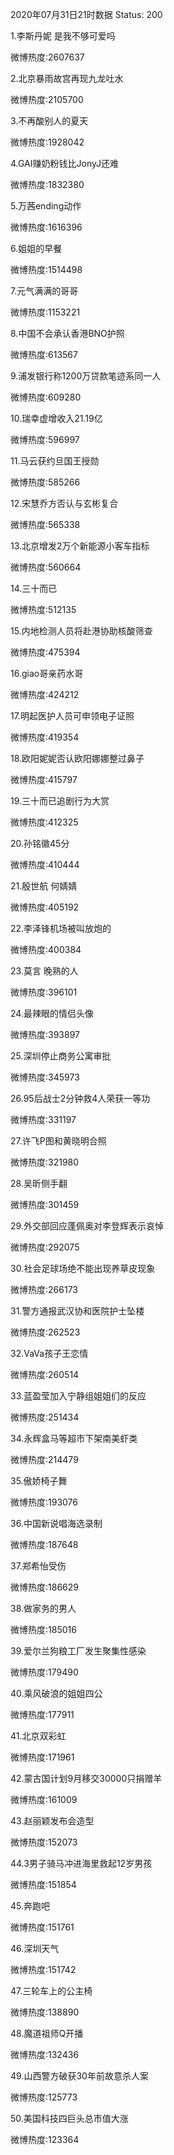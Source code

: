 2020年07月31日21时数据
Status: 200

1.李斯丹妮 是我不够可爱吗

微博热度:2607637

2.北京暴雨故宫再现九龙吐水

微博热度:2105700

3.不再酸别人的夏天

微博热度:1928042

4.GAI赚奶粉钱比JonyJ还难

微博热度:1832380

5.万茜ending动作

微博热度:1616396

6.姐姐的早餐

微博热度:1514498

7.元气满满的哥哥

微博热度:1153221

8.中国不会承认香港BNO护照

微博热度:613567

9.浦发银行称1200万贷款笔迹系同一人

微博热度:609280

10.瑞幸虚增收入21.19亿

微博热度:596997

11.马云获约旦国王授勋

微博热度:585266

12.宋慧乔方否认与玄彬复合

微博热度:565338

13.北京增发2万个新能源小客车指标

微博热度:560664

14.三十而已

微博热度:512135

15.内地检测人员将赴港协助核酸筛查

微博热度:475394

16.giao哥亲药水哥

微博热度:424212

17.明起医护人员可申领电子证照

微博热度:419354

18.欧阳妮妮否认欧阳娜娜整过鼻子

微博热度:415797

19.三十而已追剧行为大赏

微博热度:412325

20.孙铭徽45分

微博热度:410444

21.殷世航 何婧婧

微博热度:405192

22.李泽锋机场被叫放炮的

微博热度:400384

23.莫言 晚熟的人

微博热度:396101

24.最辣眼的情侣头像

微博热度:393897

25.深圳停止商务公寓审批

微博热度:345973

26.95后战士2分钟救4人荣获一等功

微博热度:331197

27.许飞P图和黄晓明合照

微博热度:321980

28.吴昕侧手翻

微博热度:301459

29.外交部回应蓬佩奥对李登辉表示哀悼

微博热度:292075

30.社会足球场绝不能出现养草皮现象

微博热度:266173

31.警方通报武汉协和医院护士坠楼

微博热度:262523

32.VaVa孩子王恋情

微博热度:260514

33.蓝盈莹加入宁静组姐姐们的反应

微博热度:251434

34.永辉盒马等超市下架南美虾类

微博热度:214479

35.傲娇椅子舞

微博热度:193076

36.中国新说唱海选录制

微博热度:187648

37.郑希怡受伤

微博热度:186629

38.做家务的男人

微博热度:185016

39.爱尔兰狗粮工厂发生聚集性感染

微博热度:179490

40.乘风破浪的姐姐四公

微博热度:177911

41.北京双彩虹

微博热度:171961

42.蒙古国计划9月移交30000只捐赠羊

微博热度:161009

43.赵丽颖发布会造型

微博热度:152073

44.3男子骑马冲进海里救起12岁男孩

微博热度:151854

45.奔跑吧

微博热度:151761

46.深圳天气

微博热度:151742

47.三轮车上的公主椅

微博热度:138890

48.魔道祖师Q开播

微博热度:132436

49.山西警方破获30年前故意杀人案

微博热度:125773

50.美国科技四巨头总市值大涨

微博热度:123364


